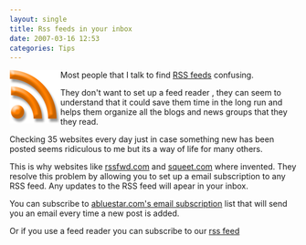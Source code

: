 ```yaml
---
layout: single
title: Rss feeds in your inbox 
date: 2007-03-16 12:53
categories: Tips
---
```


<p align="left"><a href="/public/uploads/2007/03/logosqueetrssbars.png" title="RSS bars 100Ã—100"><img src="/public/uploads/2007/03/logosqueetrssbars.png" alt="RSS bars 100Ã—100" align="left" /></a>Most people that I talk to find <a href="/what-are-rss-feeds-and-how-to-use-them/">RSS feeds</a> confusing.</p>
<p align="left">They don't want to set up a feed reader , they can seem to understand that it could save them time in the long run and helps them organize all the blogs and news groups that they they read.</p>
<p align="left">Checking 35 websites every day just in case something new has been posted seems ridiculous to me but its a way of life for many others.</p>
This is why websites like  <a href="http://www.rssfwd.com/">rssfwd.com</a> and <a href="http://squeet.com/">squeet.com</a> where invented. They resolve this problem by allowing you to set up a email subscription to any RSS feed. Any updates to the RSS feed will apear in your inbox.

You can subscribe to <a href="http://www.feedburner.com/fb/a/emailverifySubmit?feedId=761260">abluestar.com's email subscription</a> list that will send you an email every time a new post is added.

Or if you use a feed reader you can subscribe to our <a href="feed:http//feeds.feedburner.com/Abluestar">rss feed</a>
